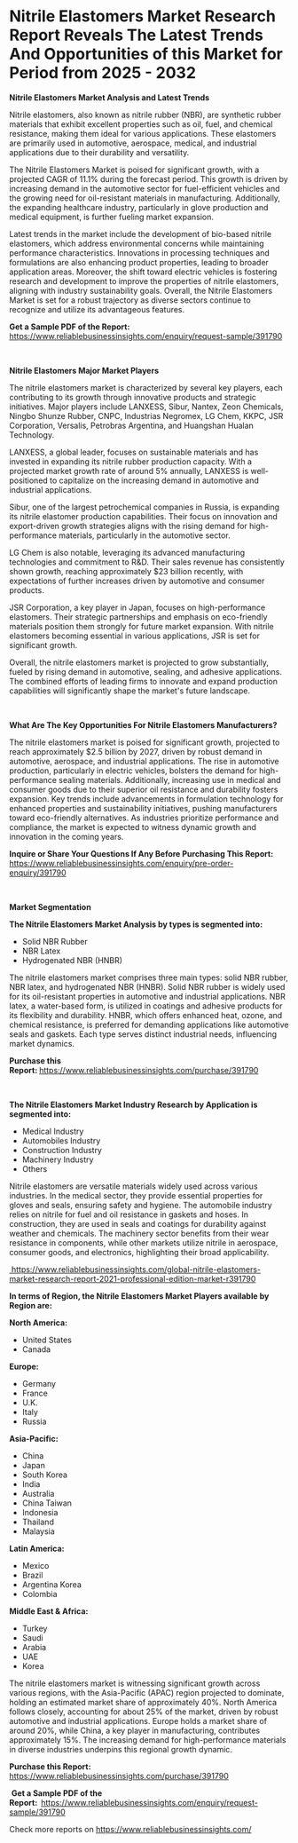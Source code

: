 <p><h1>Nitrile Elastomers Market Research Report Reveals The Latest Trends And Opportunities of this Market for Period from 2025 - 2032</h1></p><p><strong>Nitrile Elastomers Market Analysis and Latest Trends</strong></p>
<p><p>Nitrile elastomers, also known as nitrile rubber (NBR), are synthetic rubber materials that exhibit excellent properties such as oil, fuel, and chemical resistance, making them ideal for various applications. These elastomers are primarily used in automotive, aerospace, medical, and industrial applications due to their durability and versatility. </p><p>The Nitrile Elastomers Market is poised for significant growth, with a projected CAGR of 11.1% during the forecast period. This growth is driven by increasing demand in the automotive sector for fuel-efficient vehicles and the growing need for oil-resistant materials in manufacturing. Additionally, the expanding healthcare industry, particularly in glove production and medical equipment, is further fueling market expansion.</p><p>Latest trends in the market include the development of bio-based nitrile elastomers, which address environmental concerns while maintaining performance characteristics. Innovations in processing techniques and formulations are also enhancing product properties, leading to broader application areas. Moreover, the shift toward electric vehicles is fostering research and development to improve the properties of nitrile elastomers, aligning with industry sustainability goals. Overall, the Nitrile Elastomers Market is set for a robust trajectory as diverse sectors continue to recognize and utilize its advantageous features.</p></p>
<p><strong>Get a Sample PDF of the Report:&nbsp;</strong> <a href="https://www.reliablebusinessinsights.com/enquiry/request-sample/391790?utm_campaign=1121&utm_medium=2&utm_source=Github&utm_content=ia&utm_term=16012025&utm_id=nitrile-elastomers">https://www.reliablebusinessinsights.com/enquiry/request-sample/391790</a></p>
<p>&nbsp;</p>
<p><strong>Nitrile Elastomers Major Market Players</strong></p>
<p><p>The nitrile elastomers market is characterized by several key players, each contributing to its growth through innovative products and strategic initiatives. Major players include LANXESS, Sibur, Nantex, Zeon Chemicals, Ningbo Shunze Rubber, CNPC, Industrias Negromex, LG Chem, KKPC, JSR Corporation, Versalis, Petrobras Argentina, and Huangshan Hualan Technology.</p><p>LANXESS, a global leader, focuses on sustainable materials and has invested in expanding its nitrile rubber production capacity. With a projected market growth rate of around 5% annually, LANXESS is well-positioned to capitalize on the increasing demand in automotive and industrial applications.</p><p>Sibur, one of the largest petrochemical companies in Russia, is expanding its nitrile elastomer production capabilities. Their focus on innovation and export-driven growth strategies aligns with the rising demand for high-performance materials, particularly in the automotive sector.</p><p>LG Chem is also notable, leveraging its advanced manufacturing technologies and commitment to R&D. Their sales revenue has consistently shown growth, reaching approximately $23 billion recently, with expectations of further increases driven by automotive and consumer products.</p><p>JSR Corporation, a key player in Japan, focuses on high-performance elastomers. Their strategic partnerships and emphasis on eco-friendly materials position them strongly for future market expansion. With nitrile elastomers becoming essential in various applications, JSR is set for significant growth.</p><p>Overall, the nitrile elastomers market is projected to grow substantially, fueled by rising demand in automotive, sealing, and adhesive applications. The combined efforts of leading firms to innovate and expand production capabilities will significantly shape the market's future landscape.</p></p>
<p>&nbsp;</p>
<p><strong>What Are The Key Opportunities For Nitrile Elastomers Manufacturers?</strong></p>
<p><p>The nitrile elastomers market is poised for significant growth, projected to reach approximately $2.5 billion by 2027, driven by robust demand in automotive, aerospace, and industrial applications. The rise in automotive production, particularly in electric vehicles, bolsters the demand for high-performance sealing materials. Additionally, increasing use in medical and consumer goods due to their superior oil resistance and durability fosters expansion. Key trends include advancements in formulation technology for enhanced properties and sustainability initiatives, pushing manufacturers toward eco-friendly alternatives. As industries prioritize performance and compliance, the market is expected to witness dynamic growth and innovation in the coming years.</p></p>
<p><strong>Inquire or Share Your Questions If Any Before Purchasing This Report:</strong> <a href="https://www.reliablebusinessinsights.com/enquiry/pre-order-enquiry/391790?utm_campaign=1121&utm_medium=2&utm_source=Github&utm_content=ia&utm_term=16012025&utm_id=nitrile-elastomers">https://www.reliablebusinessinsights.com/enquiry/pre-order-enquiry/391790</a></p>
<p>&nbsp;</p>
<p><strong>Market Segmentation</strong></p>
<p><strong>The Nitrile Elastomers Market Analysis by types is segmented into:</strong></p>
<p><ul><li>Solid NBR Rubber</li><li>NBR Latex</li><li>Hydrogenated NBR (HNBR)</li></ul></p>
<p><p>The nitrile elastomers market comprises three main types: solid NBR rubber, NBR latex, and hydrogenated NBR (HNBR). Solid NBR rubber is widely used for its oil-resistant properties in automotive and industrial applications. NBR latex, a water-based form, is utilized in coatings and adhesive products for its flexibility and durability. HNBR, which offers enhanced heat, ozone, and chemical resistance, is preferred for demanding applications like automotive seals and gaskets. Each type serves distinct industrial needs, influencing market dynamics.</p></p>
<p><strong>Purchase this Report:&nbsp;</strong><a href="https://www.reliablebusinessinsights.com/purchase/391790?utm_campaign=1121&utm_medium=2&utm_source=Github&utm_content=ia&utm_term=16012025&utm_id=nitrile-elastomers">https://www.reliablebusinessinsights.com/purchase/391790</a></p>
<p>&nbsp;</p>
<p><strong>The Nitrile Elastomers Market Industry Research by Application is segmented into:</strong></p>
<p><ul><li>Medical Industry</li><li>Automobiles Industry</li><li>Construction Industry</li><li>Machinery Industry</li><li>Others</li></ul></p>
<p><p>Nitrile elastomers are versatile materials widely used across various industries. In the medical sector, they provide essential properties for gloves and seals, ensuring safety and hygiene. The automobile industry relies on nitrile for fuel and oil resistance in gaskets and hoses. In construction, they are used in seals and coatings for durability against weather and chemicals. The machinery sector benefits from their wear resistance in components, while other markets utilize nitrile in aerospace, consumer goods, and electronics, highlighting their broad applicability.</p></p>
<p><a href="https://www.reliablebusinessinsights.com/global-nitrile-elastomers-market-research-report-2021-professional-edition-market-r391790?utm_campaign=1121&utm_medium=2&utm_source=Github&utm_content=ia&utm_term=16012025&utm_id=nitrile-elastomers">&nbsp;https://www.reliablebusinessinsights.com/global-nitrile-elastomers-market-research-report-2021-professional-edition-market-r391790</a></p>
<p><strong>In terms of Region, the Nitrile Elastomers Market Players available by Region are:</strong></p>
<p>
    <p> <strong> North America: </strong>
        <ul>
            <li>United States</li>
            <li>Canada</li>
        </ul>
        </p> 
    <p> <strong> Europe: </strong>
        <ul>
            <li>Germany</li>
            <li>France</li>
            <li>U.K.</li>
            <li>Italy</li>
            <li>Russia</li>
        </ul>
        </p> 
    <p> <strong> Asia-Pacific: </strong>
        <ul>
            <li>China</li>
            <li>Japan</li>
            <li>South Korea</li>
            <li>India</li>
            <li>Australia</li>
            <li>China Taiwan</li>
            <li>Indonesia</li>
            <li>Thailand</li>
            <li>Malaysia</li>
        </ul>
        </p> 
    <p> <strong> Latin America: </strong>
        <ul>
            <li>Mexico</li>
            <li>Brazil</li>
            <li>Argentina Korea</li>
            <li>Colombia</li>
        </ul>
        </p> 
    <p> <strong> Middle East & Africa: </strong>
        <ul>
            <li>Turkey</li>
            <li>Saudi</li>
            <li>Arabia</li>
            <li>UAE</li>
            <li>Korea</li>
        </ul>
    </p>
    </p>
<p><p>The nitrile elastomers market is witnessing significant growth across various regions, with the Asia-Pacific (APAC) region projected to dominate, holding an estimated market share of approximately 40%. North America follows closely, accounting for about 25% of the market, driven by robust automotive and industrial applications. Europe holds a market share of around 20%, while China, a key player in manufacturing, contributes approximately 15%. The increasing demand for high-performance materials in diverse industries underpins this regional growth dynamic.</p></p>
<p><strong>Purchase this Report: </strong><a href="https://www.reliablebusinessinsights.com/purchase/391790?utm_campaign=1121&utm_medium=2&utm_source=Github&utm_content=ia&utm_term=16012025&utm_id=nitrile-elastomers">https://www.reliablebusinessinsights.com/purchase/391790</a></p>
<p>&nbsp;<strong>Get a Sample PDF of the Report:&nbsp;&nbsp;</strong><a href="https://www.reliablebusinessinsights.com/enquiry/request-sample/391790?utm_campaign=1121&utm_medium=2&utm_source=Github&utm_content=ia&utm_term=16012025&utm_id=nitrile-elastomers">https://www.reliablebusinessinsights.com/enquiry/request-sample/391790</a></p>
<p><strong></strong></p>
<p>Check more reports on <a href="https://www.reliablebusinessinsights.com/?utm_campaign=1121&utm_medium=2&utm_source=Github&utm_content=ia&utm_term=16012025&utm_id=nitrile-elastomers">https://www.reliablebusinessinsights.com/</a></p>